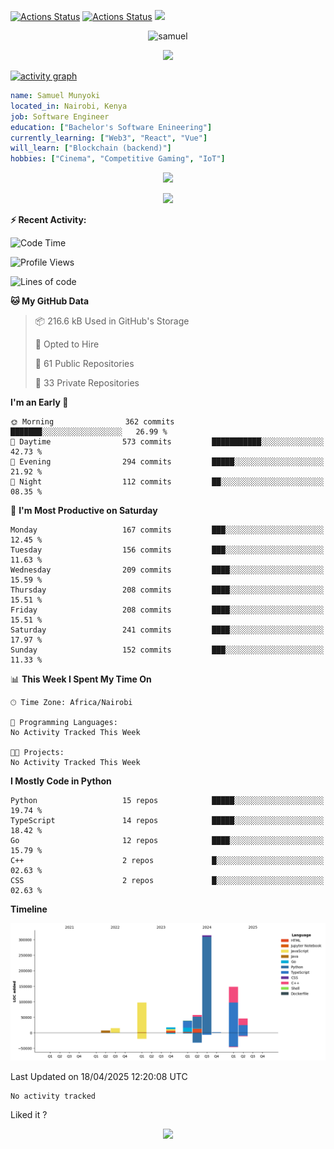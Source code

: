 [![Actions Status](https://github.com/guilyx/guilyx/workflows/wakatime-stats/badge.svg)](https://github.com/samuelmunyoki/samuelmunyoki/actions)
[![Actions Status](https://github.com/guilyx/guilyx/workflows/update-gh-activity/badge.svg)](https://github.com/samuelmunyoki/samuelmunyoki/actions)
![](https://visitor-badge.glitch.me/badge?page_id=samuelmunyoki.samuelmunyoki)

<!-- <p align="center">
<img alt="loficity" width="600px" src="https://github.com/HyunCafe/HyunCafe/raw/main/assests/loficity.gif"</img>
</p> -->

<p align="center">
  <img src="https://socialify.git.ci/samuelmunyoki/samuelmunyoki/image?font=Source%20Code%20Pro&forks=1&issues=1&language=1&name=1&owner=1&pattern=Plus&pulls=1&stargazers=1&theme=Dark" alt="samuel" width="700" height="300" />
</p>



<p align="center">
  <img alig src="https://github-profile-trophy.vercel.app/?username=samuelmunyoki&theme=onedark&column=-1" />
</p>

[![activity graph](https://github-readme-activity-graph.vercel.app/graph?username=samuelmunyoki&theme=github-dark-dimmed&custom_title=Samuel's%20Activity%20Graph&hide_border=true)](https://github.com/ashutosh00710/github-readme-activity-graph)

```yaml
name: Samuel Munyoki
located_in: Nairobi, Kenya
job: Software Engineer 
education: ["Bachelor's Software Enineering"]
currently_learning: ["Web3", "React", "Vue"]
will_learn: ["Blockchain (backend)"]
hobbies: ["Cinema", "Competitive Gaming", "IoT"]
```

<p align="center">
  <img src="https://spotify-github-profile.vercel.app/api/view?uid=11147618695&cover_image=true&theme=novatorem&show_offline=true&background_color=121212&interchange=false&bar_color=53b14f&bar_color_cover=false">
</p>

<p align="center">
  <img src="https://spotify-recently-played-readme.vercel.app/api?user=11147618695&count=5">
</p>


**:zap: Recent Activity:**

<!--START_SECTION:activity-->

<!--END_SECTION:activity-->

<!--START_SECTION:waka-->
![Code Time](http://img.shields.io/badge/Code%20Time-0%20secs-blue)

![Profile Views](http://img.shields.io/badge/Profile%20Views-0-blue)

![Lines of code](https://img.shields.io/badge/From%20Hello%20World%20I%27ve%20Written-743.5%20thousand%20lines%20of%20code-blue)

**🐱 My GitHub Data** 

> 📦 216.6 kB Used in GitHub's Storage 
 > 
> 💼 Opted to Hire
 > 
> 📜 61 Public Repositories 
 > 
> 🔑 33 Private Repositories 
 > 
**I'm an Early 🐤** 

```text
🌞 Morning                362 commits         ███████░░░░░░░░░░░░░░░░░░   26.99 % 
🌆 Daytime                573 commits         ███████████░░░░░░░░░░░░░░   42.73 % 
🌃 Evening                294 commits         █████░░░░░░░░░░░░░░░░░░░░   21.92 % 
🌙 Night                  112 commits         ██░░░░░░░░░░░░░░░░░░░░░░░   08.35 % 
```
📅 **I'm Most Productive on Saturday** 

```text
Monday                   167 commits         ███░░░░░░░░░░░░░░░░░░░░░░   12.45 % 
Tuesday                  156 commits         ███░░░░░░░░░░░░░░░░░░░░░░   11.63 % 
Wednesday                209 commits         ████░░░░░░░░░░░░░░░░░░░░░   15.59 % 
Thursday                 208 commits         ████░░░░░░░░░░░░░░░░░░░░░   15.51 % 
Friday                   208 commits         ████░░░░░░░░░░░░░░░░░░░░░   15.51 % 
Saturday                 241 commits         ████░░░░░░░░░░░░░░░░░░░░░   17.97 % 
Sunday                   152 commits         ███░░░░░░░░░░░░░░░░░░░░░░   11.33 % 
```


📊 **This Week I Spent My Time On** 

```text
🕑︎ Time Zone: Africa/Nairobi

💬 Programming Languages: 
No Activity Tracked This Week

🐱‍💻 Projects: 
No Activity Tracked This Week
```

**I Mostly Code in Python** 

```text
Python                   15 repos            █████░░░░░░░░░░░░░░░░░░░░   19.74 % 
TypeScript               14 repos            █████░░░░░░░░░░░░░░░░░░░░   18.42 % 
Go                       12 repos            ████░░░░░░░░░░░░░░░░░░░░░   15.79 % 
C++                      2 repos             █░░░░░░░░░░░░░░░░░░░░░░░░   02.63 % 
CSS                      2 repos             █░░░░░░░░░░░░░░░░░░░░░░░░   02.63 % 
```



**Timeline**

![Lines of Code chart](https://raw.githubusercontent.com/samuelmunyoki/samuelmunyoki/main/assets/bar_graph.png)


 Last Updated on 18/04/2025 12:20:08 UTC
<!--END_SECTION:waka-->

<!--START_SECTION:waka-simple-->

```text
No activity tracked
```

<!--END_SECTION:waka-simple-->

Liked it ?

<p align="center">
  <img src="https://capsule-render.vercel.app/api?type=waving&color=gradient&height=60&section=footer"/>
</p>
